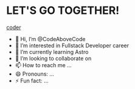 
# LET'S GO TOGETHER!
[coder](https://github.com/CodeAboveCode/CodeAboveCode/assets/157008329/581e92c5-b37c-4bae-b856-d8e1cdc45eb2)


- 👋 Hi, I’m @CodeAboveCode
- 👀 I’m interested in Fullstack Developer career
- 🌱 I’m currently learning Astro
- 💞️ I’m looking to collaborate on 
- 📫 How to reach me ...
- 😄 Pronouns: ...
- ⚡ Fun fact: ...

<!---
CodeAboveCode/CodeAboveCode is a ✨ special ✨ repository because its `README.md` (this file) appears on your GitHub profile.
You can click the Preview link to take a look at your changes.
--->
